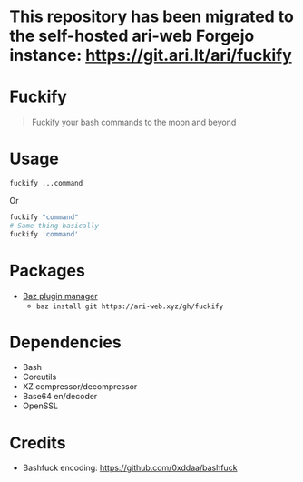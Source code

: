 # This repository has been migrated to the self-hosted ari-web Forgejo instance: <https://git.ari.lt/ari/fuckify>
# Fuckify

> Fuckify your bash commands to the moon and beyond

# Usage

```sh
fuckify ...command
```

Or

```sh
fuckify "command"
# Same thing basically
fuckify 'command'
```

# Packages

-   [Baz plugin manager](https://ari-web.xyz/gh/baz)
    -   `baz install git https://ari-web.xyz/gh/fuckify`

# Dependencies

-   Bash
-   Coreutils
-   XZ compressor/decompressor
-   Base64 en/decoder
-   OpenSSL

# Credits

-   Bashfuck encoding: <https://github.com/0xddaa/bashfuck>
